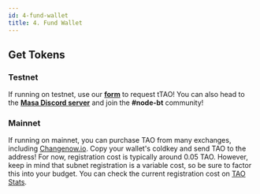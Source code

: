 ```yaml
---
id: 4-fund-wallet
title: 4. Fund Wallet
---
```


## Get Tokens

### Testnet

If running on testnet, use our **[form](https://forms.gle/ac6CFscdTQz1NNJo7)** to request tTAO! You can also head to the **[Masa Discord server](https://discord.gg/HyHGaKhaKs)** and join the **#node-bt** community!

### Mainnet

If running on mainnet, you can purchase TAO from many exchanges, including [Changenow.io](https://changenow.io/?from=eth&to=tao). Copy your wallet's coldkey and send TAO to the address! For now, registration cost is typically around 0.05 TAO. However, keep in mind that subnet registration is a variable cost, so be sure to factor this into your budget. You can check the current registration cost on [TAO Stats](https://x.taostats.io/subnet/42).
